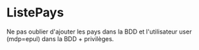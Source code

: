 # ListePays
Ne pas oublier d'ajouter les pays dans la BDD et l'utilisateur user (mdp=epul) dans la BDD + privilèges.
